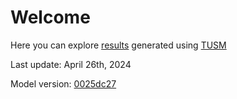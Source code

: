 # Welcome

Here you can explore [results](/tusm-transmission-study/results) generated using [TUSM](https://github.com/esma-cgep/tusm)

Last update: April 26th, 2024

Model version: [0025dc27](https://github.com/esma-cgep/TUSM/tree/0025dc27fcb28bd5c4ac231f189016897488b37f)